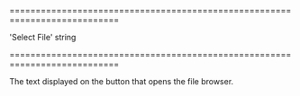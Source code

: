 <!--**
/*-------------------------------------------
    Auto-generated file. Do not modify.
-------------------------------------------

**-->
===========================================================================
<!--default-->'Select File'<!--/default-->
<!--type-->string<!--/type-->
===========================================================================

<!--shortDescription-->
The text displayed on the button that opens the file browser.
<!--/shortDescription-->

<!--fullDescription-->

<!--/fullDescription-->
